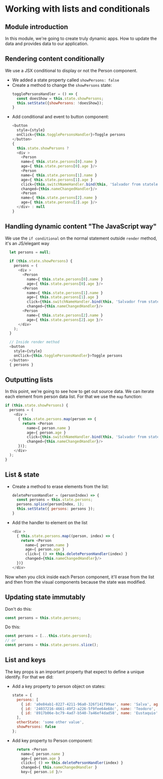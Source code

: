 # Working with lists and conditionals

## Module introduction
In this module, we're going to create truly dynamic apps. How to update the data and provides data to our application.

## Rendering content conditionally

We use a JSX conditional to display or not the Person component. 
- We added a state property called `showPersons: false`
- Create a method to change the `showPersons` state:
    ```js
    togglePersonsHandler = () => {
      const doesShow = this.state.showPersons;
      this.setState({showPersons: !doesShow});
    }
    ```
- Add conditional and event to button component:
    ```js
    <button
      style={style}
      onClick={this.togglePersonsHandler}>Toggle persons
    </button>
    {
      this.state.showPersons ?
      <div >
        <Person
        name={ this.state.persons[0].name }
        age={ this.state.persons[0].age }/>
        <Person
        name={ this.state.persons[1].name }
        age={ this.state.persons[1].age }
        click={this.switchNameHandler.bind(this, 'Salvador from stateless component')}
        changed={this.nameChangedHandler}/>
        <Person
        name={ this.state.persons[2].name }
        age={ this.state.persons[2].age }/>
      </div> : null
    }
    ```

## Handling dynamic content "The JavaScript way"

We use the `if conditional` on the normal statement outside `render` method, it's an JS/elegant way
```js
  let persons = null;
  
  if (this.state.showPersons) {
    persons = (
      <div >
        <Person
          name={ this.state.persons[0].name }
          age={ this.state.persons[0].age }/>
        <Person
          name={ this.state.persons[1].name }
          age={ this.state.persons[1].age }
          click={this.switchNameHandler.bind(this, 'Salvador from stateless component')}
          changed={this.nameChangedHandler}/>
        <Person
          name={ this.state.persons[2].name }
          age={ this.state.persons[2].age }/>
      </div>
    );
  }

  // Inside render method
  <button
    style={style}
    onClick={this.togglePersonsHandler}>Toggle persons
  </button>
  { persons }
```

## Outputting lists

In this point, we're going to see how to get out source data. We can iterate each element from person data list.
For that we use the `map` function:
```js
if (this.state.showPersons) {
  persons = (
    <div >
      { this.state.persons.map(person => {
        return <Person
          name={ person.name }
          age={ person.age }
          click={this.switchNameHandler.bind(this, 'Salvador from stateless component')}
          changed={this.nameChangedHandler}/>
      })};
    </div>
  );
}
```

## List & state

- Create a method to erase elements from the list:
  ```js
  deletePersonHandler = (personIndex) => {
    const persons = this.state.persons;
    persons.splice(personIndex, 1);
    this.setState({ persons: persons });
  }
  ```
- Add the handler to element on the list
  ```js
  <div >
    { this.state.persons.map((person, index) => {
      return <Person
        name={ person.name }
        age={ person.age }
        click={ () => this.deletePersonHandler(index) }
        changed={this.nameChangedHandler}/>
    })}
  </div>
  ```
Now when you click inside each Person component, it'll erase from the list and then from the visual components because the state was modified.


## Updating state immutably

Don't do this:
```js
const persons = this.state.persons;
```
Do this:
```js
const persons = [...this.state.persons];
// or
const persons = this.state.persons.slice();
```

## List and keys

The key props is an important property that expect to define a unique identify. For that we did:
- Add a key property to person object on states:
  ```js
  state = {
    persons: [
      { id: 'a0e84ab1-8227-4211-96a0-326f141f99ae', name: 'Salva', age: 30 },
      { id: '24037216-4661-49f2-a226-5f9fee64e68c', name: 'Teodoro', age: 28 },
      { id: '8917b06e-bc79-4ad7-b540-7a46ef4dad58', name: 'Eustaquio', age: 25 }
    ],
    otherState: 'some other value',
    showPersons: false
  };
  ```
- Add key property to Person component:
  ```js
    return <Person
      name={ person.name }
      age={ person.age }
      click={ () => this.deletePersonHandler(index) }
      changed={ this.nameChangedHandler }
      key={ person.id }/>
  ```
  
